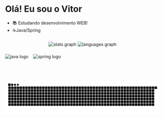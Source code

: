 # Olá! Eu sou o Vitor

- 📚 Estudando desenvolvimento WEB!
- ☕Java/Spring

###

<div align="center">
  <img src="https://github-readme-stats.vercel.app/api?username=oliveir4-vitor&hide_title=false&hide_rank=false&show_icons=true&include_all_commits=true&count_private=true&disable_animations=false&theme=dracula&locale=pt-br&hide_border=false" height="150" alt="stats graph"  />
  <img src="https://github-readme-stats.vercel.app/api/top-langs?username=oliveir4-vitor&locale=pt-br&hide_title=false&layout=compact&card_width=320&langs_count=5&theme=dracula&hide_border=false" height="150" alt="languages graph"  />
</div>

###
<div align="left">
  <img src="https://cdn.jsdelivr.net/gh/devicons/devicon/icons/java/java-original.svg" height="50" alt="java logo" />
  <span>&nbsp;&nbsp;</span>
  <img src="https://cdn.jsdelivr.net/gh/devicons/devicon/icons/spring/spring-original.svg" height="50" alt="spring logo" />
</div>

#

<br clear="both">

![snake animation](https://github.com/oliveir4-vitor/oliveir4-vitor/blob/output/snake.svg)

###
